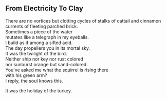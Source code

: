 From Electricity To Clay
------------------------
There are no vortices but clotting cycles of stalks of cattail and cinnamon  
currents of fleeting parched brick.  
Sometimes a piece of the water  
mutates like a telegraph in my eyeballs.  
I build as if among a sifted acid.  
The day propellers you in its mortal sky.  
It was the twilight of the bird.  
Neither ship nor key nor rust colored  
nor sunburst orange but sand-colored.  
You've asked me what the squirrel is rising there  
with his green arm?  
I reply, the soul knows this.  
  
It was the holiday of the turkey.  
